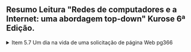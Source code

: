 ## Resumo Leitura "Redes de computadores e a Internet: uma abordagem top-down" Kurose 6ª Edição.
<details>
  <summary>Item 5.7 Um dia na vida de uma solicitação de página Web pg366</summary>

### Cenário
<p>Bob é um estudante e conecta seu notebook ao comutador Ethernet da sua escola e faz o download de uma página Web (www.google.com)</p>
<img src="/img/bob_cenario.png" alt="Cenario Bob"/>
------

### DHCP , UDP, IP e Ethernet

* DNS está fora da rede interna, o roteador da escola é conectado a um ISP (Fornecedor de acesso a internet), servidor DHCP no roteador

1. DHCP
    * Notebook envia um pacote para o destino (255.255.255.255) com endereço de origem IP (0.0.0.0)
    * O quadro desse pacote tem destino MAC (FF:FF:FF:FF:FF:FF)
    * 
</details>